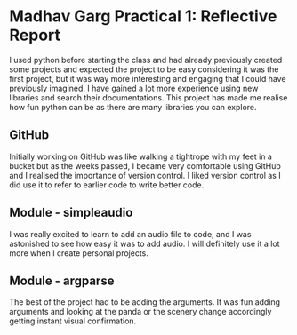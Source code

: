 Madhav Garg Practical 1: Reflective Report
================

I used python before starting the class and had already previously created some projects and expected the project to be 
easy considering it was the first project, but it was way more interesting and engaging that I could have previously
imagined. I have gained a lot more experience using new libraries and search their documentations. This project has
made me realise how fun python can be as there are many libraries you can explore.

GitHub
--------------

Initially working on GitHub was like walking a tightrope with my feet in a bucket but as the weeks passed, I became very
comfortable using GitHub and I realised the importance of version control. I liked version control as I did use it to
refer to earlier code to write better code.

Module - simpleaudio
--------------
I was really excited to learn to add an audio file to code, and I was astonished to see how easy it was to add audio.
I will definitely use it a lot more when I create personal projects.  

Module - argparse
--------------
The best of the project had to be adding the arguments. It was fun adding arguments and looking at the panda or the 
scenery change accordingly getting instant visual confirmation. 